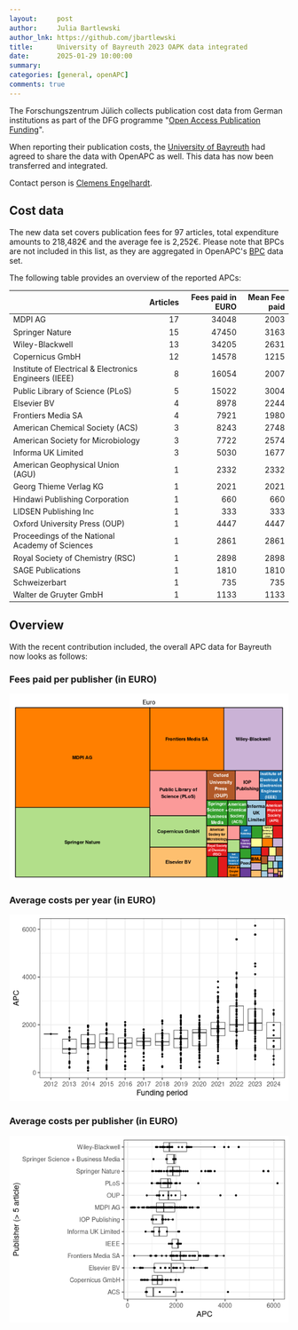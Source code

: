 ```yaml
---
layout:     post
author:     Julia Bartlewski
author_lnk: https://github.com/jbartlewski
title:      University of Bayreuth 2023 OAPK data integrated
date:       2025-01-29 10:00:00
summary:    
categories: [general, openAPC]
comments: true
---
```





The Forschungszentrum Jülich collects publication cost data from German institutions as part of the DFG programme "[Open Access Publication Funding](https://www.fz-juelich.de/en/zb/open-science/open-access/monitoring-dfg-oa-publication-funding)".

When reporting their publication costs, the [University of Bayreuth](https://www.uni-bayreuth.de/en) had agreed to share the data with OpenAPC as well. This data has now been transferred and integrated.

Contact person is [Clemens Engelhardt](mailto:oa@uni-bayreuth.de).


## Cost data



The new data set covers publication fees for 97 articles, total expenditure amounts to 218,482€ and the average fee is 2,252€. Please note that BPCs are not included in this list, as they are aggregated in OpenAPC's [BPC](https://github.com/OpenAPC/openapc-de/blob/master/data/bpc.csv) data set.

The following table provides an overview of the reported APCs: 




|                                                       | Articles| Fees paid in EURO| Mean Fee paid|
|:------------------------------------------------------|--------:|-----------------:|-------------:|
|MDPI AG                                                |       17|             34048|          2003|
|Springer Nature                                        |       15|             47450|          3163|
|Wiley-Blackwell                                        |       13|             34205|          2631|
|Copernicus GmbH                                        |       12|             14578|          1215|
|Institute of Electrical & Electronics Engineers (IEEE) |        8|             16054|          2007|
|Public Library of Science (PLoS)                       |        5|             15022|          3004|
|Elsevier BV                                            |        4|              8978|          2244|
|Frontiers Media SA                                     |        4|              7921|          1980|
|American Chemical Society (ACS)                        |        3|              8243|          2748|
|American Society for Microbiology                      |        3|              7722|          2574|
|Informa UK Limited                                     |        3|              5030|          1677|
|American Geophysical Union (AGU)                       |        1|              2332|          2332|
|Georg Thieme Verlag KG                                 |        1|              2021|          2021|
|Hindawi Publishing Corporation                         |        1|               660|           660|
|LIDSEN Publishing Inc                                  |        1|               333|           333|
|Oxford University Press (OUP)                          |        1|              4447|          4447|
|Proceedings of the National Academy of Sciences        |        1|              2861|          2861|
|Royal Society of Chemistry (RSC)                       |        1|              2898|          2898|
|SAGE Publications                                      |        1|              1810|          1810|
|Schweizerbart                                          |        1|               735|           735|
|Walter de Gruyter GmbH                                 |        1|              1133|          1133|



## Overview

With the recent contribution included, the overall APC data for Bayreuth now looks as follows:

### Fees paid per publisher (in EURO)

![plot of chunk tree_bayreuth_2025_01_29_full](/figure/tree_bayreuth_2025_01_29_full-1.png)

###  Average costs per year (in EURO)

![plot of chunk box_bayreuth_2025_01_29_year_full](/figure/box_bayreuth_2025_01_29_year_full-1.png)

###  Average costs per publisher (in EURO)

![plot of chunk box_bayreuth_2025_01_29_publisher_full](/figure/box_bayreuth_2025_01_29_publisher_full-1.png)
